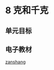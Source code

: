 # 8 克和千克

## 单元目标


## 电子教材

<Ebook grade="xxsx2b" :pages="100" :paged="108" ></Ebook>

[zanshang](../res/zanshang.md ':include')
